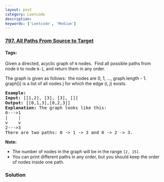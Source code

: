 ```yaml
---
layout: post
category: Leetcode
description: 
keywords: ['Leetcode', 'Medium']
---
```

### [797. All Paths From Source to Target](https://leetcode.com/problems/all-paths-from-source-to-target)

#### Tags: 

<div class="content__u3I1 question-content__JfgR"><div><p>Given a directed, acyclic graph of <code>N</code> nodes.  Find all possible paths from node <code>0</code> to node <code>N-1</code>, and return them in any order.</p>
<p>The graph is given as follows:  the nodes are 0, 1, ..., graph.length - 1.  graph[i] is a list of all nodes j for which the edge (i, j) exists.</p>
<pre><strong>Example:</strong>
<strong>Input:</strong> [[1,2], [3], [3], []] 
<strong>Output:</strong> [[0,1,3],[0,2,3]] 
<strong>Explanation:</strong> The graph looks like this:
0---&gt;1
|    |
v    v
2---&gt;3
There are two paths: 0 -&gt; 1 -&gt; 3 and 0 -&gt; 2 -&gt; 3.
</pre>
<p><strong>Note:</strong></p>
<ul>
<li>The number of nodes in the graph will be in the range <code>[2, 15]</code>.</li>
<li>You can print different paths in any order, but you should keep the order of nodes inside one path.</li>
</ul></div></div>

### Solution
